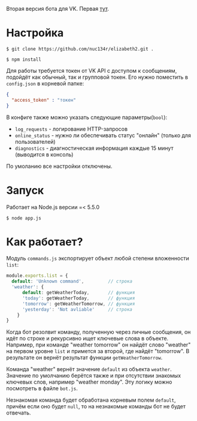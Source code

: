 Вторая версия бота для VK. Первая [тут](https://github.com/nuc134r/vkbot).

# Настройка
```
$ git clone https://github.com/nuc134r/elizabeth2.git .
```
```
$ npm install
```
Для работы требуется токен от VK API с доступом к сообщениям, подойдёт как обычный, так и групповой токен. 
Его нужно поместить в `config.json` в корневой папке:
```json
{
  "access_token" : "токен"
}
```

В конфиге также можно указать следующие параметры(`bool`):

* `log_requests` - логирование HTTP-запросов 
* `online_status` - нужно ли обеспечивать статус "онлайн" (только для пользователей)
* `diagnostics` - диагностическая информация каждые 15 минут (выводится в консоль)

По умоланию все настройки отключены.
# Запуск
Работает на Node.js версии =< 5.5.0
```
$ node app.js
```

# Как работает?
Модуль `commands.js` экспортирует объект любой степени вложенности `list`:
```js
module.exports.list = {
  default: 'Unknown command',         // строка
  'weather': {
      default: getWeatherToday,       // функция
      'today': getWeatherToday,       // функция
      'tomorrow': getWeatherTomorrow, // функция
      'yesterday': 'Not avliable'     // строка
    }
}
```

Когда бот резолвит команду, полученную через личные сообщения, он идёт по строке и рекурсивно ищет ключевые слова в объекте. 
Например, при команде "weather tomorrow" он найдёт слово "weather" на первом уровне `list` и примется за второй, где найдёт "tomorrow". В результате он вернёт результат функции `getWeatherTomorrow`.

Команда "weather" вернёт значение `default` из объекта `weather`. Значение по умолчанию берётся также и при отсутствии знакомых ключевых слов, например "weather monday". Эту логику можно посмотреть в файле `bot.js`.

Незнакомая команда будет обработана корневым полем `default`, причём если онo будет `null`, то на незнакомые команды бот не будет отвечать.
